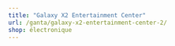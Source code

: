 ```yaml
---
title: "Galaxy X2 Entertainment Center"
url: /ganta/galaxy-x2-entertainment-center-2/
shop: électronique
---
```

